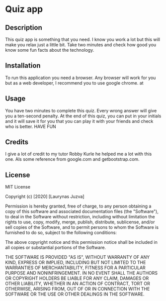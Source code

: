 # Quiz app 

## Description 

This quiz app is something that you need. I know you work a lot but this will make you relax just a little bit. Take two minutes and check how good you know some fun facts about the technology.

## Installation

To run this application you need a browser. 
Any browser will work for you but as a web developer, I recommend you to use google chrome. at  

## Usage 

You have two minutes to complete this quiz.  Every wrong answer will give you a ten-second penalty. At the end of this quiz, you can put in your initials and it will save it for you that you can play it with your friends and check who is better. HAVE FUN 

## Credits

I give a lot of credit to my tutor Robby Kurle he helped me a lot with this one. Als some reference from google.com and getbootstrap.com. 


## License

MIT License

Copyright (c) [2020] [Laurynas Juzva]

Permission is hereby granted, free of charge, to any person obtaining a copy
of this software and associated documentation files (the "Software"), to deal
in the Software without restriction, including without limitation the rights
to use, copy, modify, merge, publish, distribute, sublicense, and/or sell
copies of the Software, and to permit persons to whom the Software is
furnished to do so, subject to the following conditions:

The above copyright notice and this permission notice shall be included in all
copies or substantial portions of the Software.

THE SOFTWARE IS PROVIDED "AS IS", WITHOUT WARRANTY OF ANY KIND, EXPRESS OR
IMPLIED, INCLUDING BUT NOT LIMITED TO THE WARRANTIES OF MERCHANTABILITY,
FITNESS FOR A PARTICULAR PURPOSE AND NONINFRINGEMENT. IN NO EVENT SHALL THE
AUTHORS OR COPYRIGHT HOLDERS BE LIABLE FOR ANY CLAIM, DAMAGES OR OTHER
LIABILITY, WHETHER IN AN ACTION OF CONTRACT, TORT OR OTHERWISE, ARISING FROM,
OUT OF OR IN CONNECTION WITH THE SOFTWARE OR THE USE OR OTHER DEALINGS IN THE
SOFTWARE.
